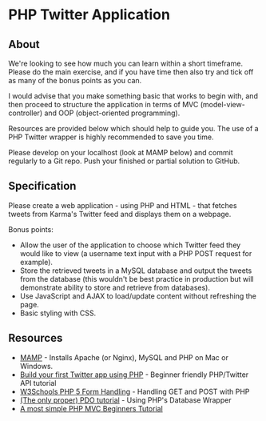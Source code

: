 # PHP Twitter Application
## About
We're looking to see how much you can learn within a short timeframe. Please do the main exercise, and if you have time then also try and tick off as many of the bonus points as you can.

I would advise that you make something basic that works to begin with, and then proceed to structure the application in terms of MVC (model-view-controller) and OOP (object-oriented programming).

Resources are provided below which should help to guide you. The use of a PHP Twitter wrapper is highly recommended to save you time.

Please develop on your localhost (look at MAMP below) and commit regularly to a Git repo. Push your finished or partial solution to GitHub.

## Specification
Please create a web application - using PHP and HTML - that fetches tweets from Karma's Twitter feed and displays them on a webpage.

Bonus points:
* Allow the user of the application to choose which Twitter feed they would like to view (a username text input with a PHP POST request for example).
* Store the retrieved tweets in a MySQL database and output the tweets from the database (this wouldn't be best practice in production but will demonstrate ability to store and retrieve from databases).
* Use JavaScript and AJAX to load/update content without refreshing the page.
* Basic styling with CSS.

## Resources
* [MAMP](https://www.mamp.info/en/) - Installs Apache (or Nginx), MySQL and PHP on Mac or Windows.
* [Build your first Twitter app using PHP](https://iag.me/socialmedia/build-your-first-twitter-app-using-php-in-8-easy-steps/) - Beginner friendly PHP/Twitter API tutorial
* [W3Schools PHP 5 Form Handling](http://www.w3schools.com/php/php_forms.asp) - Handling GET and POST with PHP
* [(The only proper) PDO tutorial](https://phpdelusions.net/pdo) - Using PHP's Database Wrapper
* [A most simple PHP MVC Beginners Tutorial](http://requiremind.com/a-most-simple-php-mvc-beginners-tutorial/)
